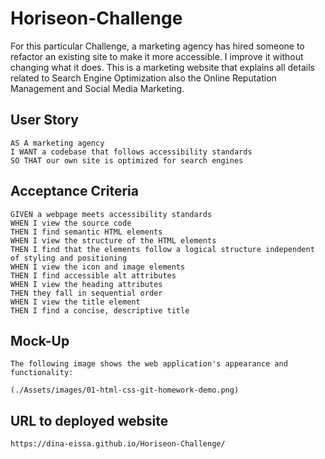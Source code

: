 # Horiseon-Challenge
For this particular Challenge, a marketing agency has hired someone to refactor an existing site to make it more accessible. I improve it without changing what it does.
This is a marketing website that explains all details related to Search Engine Optimization also the Online Reputation Management and Social Media Marketing.

## User Story
```
AS A marketing agency
I WANT a codebase that follows accessibility standards
SO THAT our own site is optimized for search engines
```

## Acceptance Criteria
```
GIVEN a webpage meets accessibility standards
WHEN I view the source code
THEN I find semantic HTML elements
WHEN I view the structure of the HTML elements
THEN I find that the elements follow a logical structure independent of styling and positioning
WHEN I view the icon and image elements
THEN I find accessible alt attributes
WHEN I view the heading attributes
THEN they fall in sequential order
WHEN I view the title element
THEN I find a concise, descriptive title
```

## Mock-Up
```
The following image shows the web application's appearance and functionality:

(./Assets/images/01-html-css-git-homework-demo.png)
```

## URL to deployed website
```
https://dina-eissa.github.io/Horiseon-Challenge/


